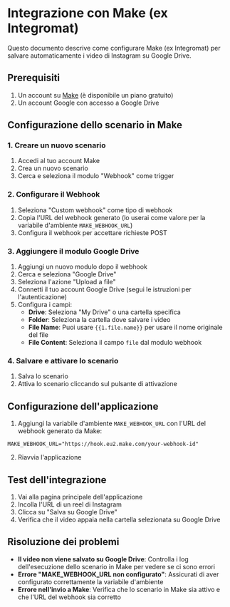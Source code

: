 # Integrazione con Make (ex Integromat)

Questo documento descrive come configurare Make (ex Integromat) per salvare automaticamente i video di Instagram su Google Drive.

## Prerequisiti

1. Un account su [Make](https://www.make.com) (è disponibile un piano gratuito)
2. Un account Google con accesso a Google Drive

## Configurazione dello scenario in Make

### 1. Creare un nuovo scenario

1. Accedi al tuo account Make
2. Crea un nuovo scenario
3. Cerca e seleziona il modulo "Webhook" come trigger

### 2. Configurare il Webhook

1. Seleziona "Custom webhook" come tipo di webhook
2. Copia l'URL del webhook generato (lo userai come valore per la variabile d'ambiente `MAKE_WEBHOOK_URL`)
3. Configura il webhook per accettare richieste POST

### 3. Aggiungere il modulo Google Drive

1. Aggiungi un nuovo modulo dopo il webhook
2. Cerca e seleziona "Google Drive"
3. Seleziona l'azione "Upload a file"
4. Connetti il tuo account Google Drive (segui le istruzioni per l'autenticazione)
5. Configura i campi:
   - **Drive**: Seleziona "My Drive" o una cartella specifica
   - **Folder**: Seleziona la cartella dove salvare i video
   - **File Name**: Puoi usare `{{1.file.name}}` per usare il nome originale del file
   - **File Content**: Seleziona il campo `file` dal modulo webhook

### 4. Salvare e attivare lo scenario

1. Salva lo scenario
2. Attiva lo scenario cliccando sul pulsante di attivazione

## Configurazione dell'applicazione

1. Aggiungi la variabile d'ambiente `MAKE_WEBHOOK_URL` con l'URL del webhook generato da Make:

```
MAKE_WEBHOOK_URL="https://hook.eu2.make.com/your-webhook-id"
```

2. Riavvia l'applicazione

## Test dell'integrazione

1. Vai alla pagina principale dell'applicazione
2. Incolla l'URL di un reel di Instagram
3. Clicca su "Salva su Google Drive"
4. Verifica che il video appaia nella cartella selezionata su Google Drive

## Risoluzione dei problemi

- **Il video non viene salvato su Google Drive**: Controlla i log dell'esecuzione dello scenario in Make per vedere se ci sono errori
- **Errore "MAKE_WEBHOOK_URL non configurato"**: Assicurati di aver configurato correttamente la variabile d'ambiente
- **Errore nell'invio a Make**: Verifica che lo scenario in Make sia attivo e che l'URL del webhook sia corretto